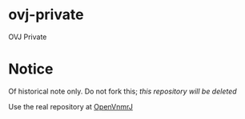 # ovj-private
OVJ Private

# Notice

Of historical note only. Do not fork this; *this repository will be deleted*  

Use the real repository at [OpenVnmrJ](https://github.com/OpenVnmrJ/OpenVnmrJ.git)
